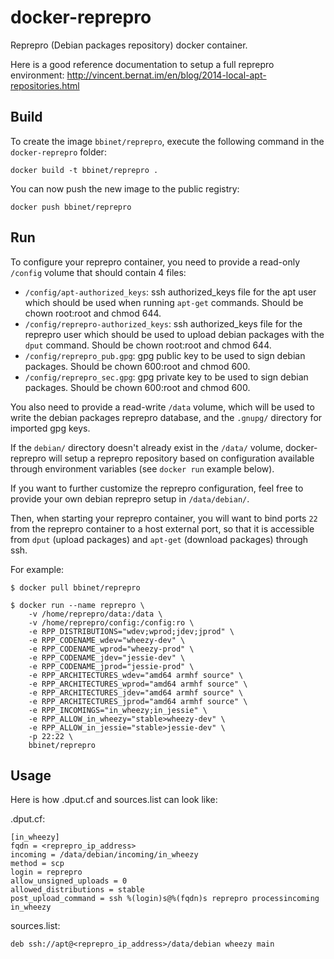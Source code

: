 docker-reprepro
===============
Reprepro (Debian packages repository) docker container.

Here is a good reference documentation to setup a full reprepro environment:
http://vincent.bernat.im/en/blog/2014-local-apt-repositories.html


Build
-----

To create the image `bbinet/reprepro`, execute the following command in the
`docker-reprepro` folder:

    docker build -t bbinet/reprepro .

You can now push the new image to the public registry:
    
    docker push bbinet/reprepro


Run
---

To configure your reprepro container, you need to provide a read-only `/config`
volume that should contain 4 files:

  - `/config/apt-authorized_keys`: ssh authorized_keys file for the apt user
    which should be used when running `apt-get` commands.
    Should be chown root:root and chmod 644.
  - `/config/reprepro-authorized_keys`: ssh authorized_keys file for the
    reprepro user which should be used to upload debian packages with the
    `dput` command.
    Should be chown root:root and chmod 644.
  - `/config/reprepro_pub.gpg`: gpg public key to be used to sign debian
    packages.
    Should be chown 600:root and chmod 600.
  - `/config/reprepro_sec.gpg`: gpg private key to be used to sign debian
    packages.
    Should be chown 600:root and chmod 600.

You also need to provide a read-write `/data` volume, which will be used to
write the debian packages reprepro database, and the `.gnupg/` directory for
imported gpg keys.

If the `debian/` directory doesn't already exist in the `/data/` volume,
docker-reprepro will setup a reprepro repository based on configuration
available through environment variables (see `docker run` example below).

If you want to further customize the reprepro configuration, feel free to
provide your own debian reprepro setup in `/data/debian/`.

Then, when starting your reprepro container, you will want to bind ports `22`
from the reprepro container to a host external port, so that it is accessible
from `dput` (upload packages) and `apt-get` (download packages) through ssh.

For example:

    $ docker pull bbinet/reprepro

    $ docker run --name reprepro \
        -v /home/reprepro/data:/data \
        -v /home/reprepro/config:/config:ro \
        -e RPP_DISTRIBUTIONS="wdev;wprod;jdev;jprod" \
        -e RPP_CODENAME_wdev="wheezy-dev" \
        -e RPP_CODENAME_wprod="wheezy-prod" \
        -e RPP_CODENAME_jdev="jessie-dev" \
        -e RPP_CODENAME_jprod="jessie-prod" \
        -e RPP_ARCHITECTURES_wdev="amd64 armhf source" \
        -e RPP_ARCHITECTURES_wprod="amd64 armhf source" \
        -e RPP_ARCHITECTURES_jdev="amd64 armhf source" \
        -e RPP_ARCHITECTURES_jprod="amd64 armhf source" \
        -e RPP_INCOMINGS="in_wheezy;in_jessie" \
        -e RPP_ALLOW_in_wheezy="stable>wheezy-dev" \
        -e RPP_ALLOW_in_jessie="stable>jessie-dev" \
        -p 22:22 \
        bbinet/reprepro

Usage
-----

Here is how .dput.cf and sources.list can look like:

.dput.cf:
```
[in_wheezy]
fqdn = <reprepro_ip_address>
incoming = /data/debian/incoming/in_wheezy
method = scp
login = reprepro
allow_unsigned_uploads = 0
allowed_distributions = stable
post_upload_command = ssh %(login)s@%(fqdn)s reprepro processincoming in_wheezy
```

sources.list:
```
deb ssh://apt@<reprepro_ip_address>/data/debian wheezy main
```
